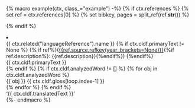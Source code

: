 {% macro example(ctx, class_="example") -%}
{% if ctx.references %}
{% set ref = ctx.references[0] %}
{% set bibkey, pages = split_ref(ref.__str__()) %}
<!--[{{bibkey}}](sources.bib?with_internal_ref_link&ref#cldf:{{bibkey}})"-->
{% endif %}
<li class={{class_}} id ="{{ example_id or ctx.id }}">
  <div class="interlinear">
    {{ ctx.related("languageReference").name }}
    {% if ctx.cldf.primaryText != None %} {% if ref%}(<a href="#source-{{ref.source.id}}">{{ref.source.refkey(year_brackets=None)}}</a>{%if ref.description%}: {{ref.description}}{%endif%})
{%endif%}
      <div class="surf">{{ ctx.cldf.primaryText }}</div>
    {% endif %}
    {% if ctx.cldf.analyzedWord != [] %}
      {% for obj in ctx.cldf.analyzedWord %}
        <div class="intlin">
          <span class="obj">{{ obj }}</span>
          <span class="trans">{{ ctx.cldf.gloss[loop.index-1] }}</span>
        </div>
      {% endfor %}
    {% endif %}
    <div class="freetrans">‘{{ ctx.cldf.translatedText }}’
        </div>
  </div>
</li>
{%- endmacro %}